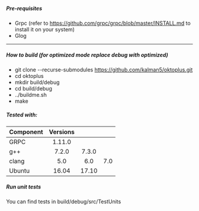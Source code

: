 ##### Pre-requisites
- Grpc (refer to https://github.com/grpc/grpc/blob/master/INSTALL.md to install it on your system)
- Glog
 
***

##### How to build (for optimized mode replace debug with optimized)
* git clone --recurse-submodules https://github.com/kalman5/oktoplus.git
* cd oktoplus
* mkdir build/debug
* cd build/debug
* ../buildme.sh
* make

##### Tested with:

Component | Versions |  |  |  
--- |:---:|:---:|:---:
GRPC | 1.11.0 |  |
g++ | 7.2.0 | 7.3.0 | 
clang | 5.0 | 6.0 | 7.0 |
Ubuntu | 16.04 | 17.10 | 

##### Run unit tests
You can find tests in build/debug/src/TestUnits
